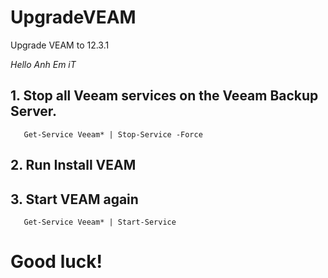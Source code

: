# UpgradeVEAM
Upgrade VEAM to 12.3.1 

_Hello Anh Em iT_

   ## 1. Stop all Veeam services on the Veeam Backup Server.

       Get-Service Veeam* | Stop-Service -Force
      
  ##  2. Run Install VEAM 

  ## 3. Start VEAM again

       Get-Service Veeam* | Start-Service

# Good luck!
